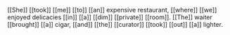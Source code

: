 [[She]] [[took]] [[me]] [[to]] [[an]] expensive restaurant, [[where]] [[we]] enjoyed delicacies [[in]] [[a]] [[dim]] [[private]] [[room]]. [[The]] waiter [[brought]] [[a]] cigar, [[and]] [[the]] [[curator]] [[took]] [[out]] [[a]] lighter.


